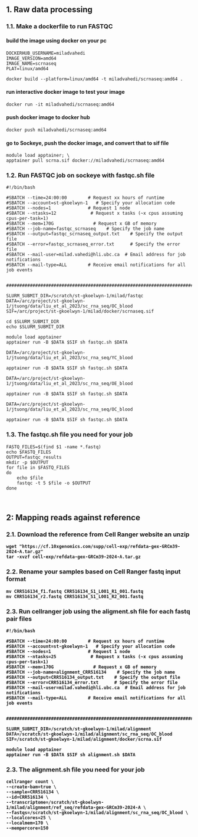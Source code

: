 ## 1. Raw data processing
### 1.1. Make a dockerfile to run FASTQC
#### build the image using docker on your pc
```
DOCKERHUB_USERNAME=miladvahedi
IMAGE_VERSION=amd64
IMAGE_NAME=scrnaseq
PLAT=linux/amd64

docker build --platform=linux/amd64 -t miladvahedi/scrnaseq:amd64 .
```
#### run interactive docker image to test your image
```
docker run -it miladvahedi/scrnaseq:amd64
```
#### push docker image to docker hub
```
docker push miladvahedi/scrnaseq:amd64
```
#### go to Sockeye, push the docker image, and convert that to sif file
```
module load apptainer; \
apptainer pull scrna.sif docker://miladvahedi/scrnaseq:amd64
```

### 1.2. Run FASTQC job on sockeye with fastqc.sh file
```
#!/bin/bash

#SBATCH --time=24:00:00        # Request xx hours of runtime
#SBATCH --account=st-gkoelwyn-1   # Specify your allocation code
#SBATCH --nodes=1              # Request 1 node
#SBATCH --ntasks=12             # Request x tasks (~x cpus assuming cpus-per-task=1)
#SBATCH --mem=170G               # Request x GB of memory
#SBATCH --job-name=fastqc_scrnaseq    # Specify the job name
#SBATCH --output=fastqc_scrnaseq_output.txt    # Specify the output file
#SBATCH --error=fastqc_scrnaseq_error.txt      # Specify the error file
#SBATCH --mail-user=milad.vahedi@hli.ubc.ca  # Email address for job notifications
#SBATCH --mail-type=ALL        # Receive email notifications for all job events


#############################################################################

SLURM_SUBMIT_DIR=/scratch/st-gkoelwyn-1/milad/fastqc
DATA=/arc/project/st-gkoelwyn-1/jtuong/data/liu_et_al_2023/sc_rna_seq/OC_blood
SIF=/arc/project/st-gkoelwyn-1/milad/docker/scrnaseq.sif

cd $SLURM_SUBMIT_DIR
echo $SLURM_SUBMIT_DIR

module load apptainer
apptainer run -B $DATA $SIF sh fastqc.sh $DATA

DATA=/arc/project/st-gkoelwyn-1/jtuong/data/liu_et_al_2023/sc_rna_seq/YC_blood

apptainer run -B $DATA $SIF sh fastqc.sh $DATA

DATA=/arc/project/st-gkoelwyn-1/jtuong/data/liu_et_al_2023/sc_rna_seq/OE_blood

apptainer run -B $DATA $SIF sh fastqc.sh $DATA

DATA=/arc/project/st-gkoelwyn-1/jtuong/data/liu_et_al_2023/sc_rna_seq/OC_blood

apptainer run -B $DATA $SIF sh fastqc.sh $DATA
```

### 1.3. The fastqc.sh file you need for your job
```
FASTQ_FILES=$(find $1 -name *.fastq)
echo $FASTQ_FILES
OUTPUT=fastqc_results
mkdir -p $OUTPUT
for file in $FASTQ_FILES
do
    echo $file
    fastqc -t 5 $file -o $OUTPUT
done
```
</br>
<b>
    
## 2: Mapping reads against reference

### 2.1. Download the reference from Cell Ranger website an unzip
```
wget "https://cf.10xgenomics.com/supp/cell-exp/refdata-gex-GRCm39-2024-A.tar.gz"
tar -xvzf cell-exp/refdata-gex-GRCm39-2024-A.tar.gz
```
### 2.2. Rename your samples based on Cell Ranger fastq input format
```
mv CRR516134_f1.fastq CRR516134_S1_L001_R1_001.fastq
mv CRR516134_r2.fastq CRR516134_S1_L001_R2_001.fastq
```
### 2.3. Run cellranger job using the aligment.sh file for each fastq pair files
```
#!/bin/bash

#SBATCH --time=24:00:00        # Request xx hours of runtime
#SBATCH --account=st-gkoelwyn-1   # Specify your allocation code
#SBATCH --nodes=1              # Request 1 node
#SBATCH --ntasks=25             # Request x tasks (~x cpus assuming cpus-per-task=1)
#SBATCH --mem=170G               # Request x GB of memory
#SBATCH --job-name=alignment_CRR516134    # Specify the job name
#SBATCH --output=CRR516134_output.txt    # Specify the output file
#SBATCH --error=CRR516134_error.txt      # Specify the error file
#SBATCH --mail-user=milad.vahedi@hli.ubc.ca  # Email address for job notifications
#SBATCH --mail-type=ALL        # Receive email notifications for all job events


#############################################################################

SLURM_SUBMIT_DIR=/scratch/st-gkoelwyn-1/milad/alignment
DATA=/scratch/st-gkoelwyn-1/milad/alignment/sc_rna_seq/OC_blood
SIF=/scratch/st-gkoelwyn-1/milad/alignment/docker/scrna.sif

module load apptainer
apptainer run -B $DATA $SIF sh alignment.sh $DATA
```

### 2.3. The alignment.sh file you need for your job
```
cellranger count \
--create-bam=true \
--sample=CRR516134 \
--id=CRR516134 \
--transcriptome=/scratch/st-gkoelwyn-1/milad/alignment/ref_seq/refdata-gex-GRCm39-2024-A \
--fastqs=/scratch/st-gkoelwyn-1/milad/alignment/sc_rna_seq/OC_blood \
--localcores=25 \
--localmem=170 \
--mempercore=150
```




